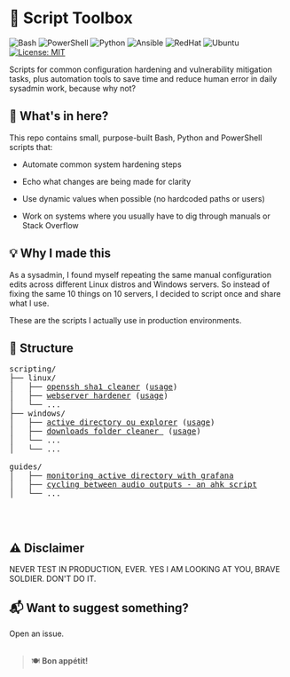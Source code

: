 # 🧰 Script Toolbox

![Bash](https://img.shields.io/badge/Bash-4EAA25?logo=gnu-bash&logoColor=white)
![PowerShell](https://img.shields.io/badge/PowerShell-0078D7?logo=powershell&logoColor=white)
![Python](https://img.shields.io/badge/Python-3776AB?logo=python&logoColor=yellow)
![Ansible](https://img.shields.io/badge/Ansible-000000?&logo=Ansible&logoColor=ff0000)
![RedHat](https://img.shields.io/badge/RedHat-EE0000?logo=redhat&logoColor=white)
![Ubuntu](https://img.shields.io/badge/Ubuntu-E95420?logo=ubuntu&logoColor=white)
[![License: MIT](https://img.shields.io/badge/License-MIT-yellow.svg)](LICENSE)



Scripts for common configuration hardening and vulnerability mitigation tasks, plus automation tools to save time and reduce human error in daily sysadmin work, because why not?

## 🔧 What's in here?

This repo contains small, purpose-built Bash, Python and PowerShell scripts that:

- Automate common system hardening steps

- Echo what changes are being made for clarity

- Use dynamic values when possible (no hardcoded paths or users)

- Work on systems where you usually have to dig through manuals or Stack Overflow


## 💡 Why I made this

As a sysadmin, I found myself repeating the same manual configuration edits across different Linux distros and Windows servers.
So instead of fixing the same 10 things on 10 servers, I decided to script once and share what I use.

These are the scripts I actually use in production environments.

## 📁 Structure

<pre>scripting/
├── linux/
│   ├── <a href="/scripting/linux/openssh_sha1_cleaner.py">openssh sha1 cleaner</a> (<a href="docs/linux/openssh_sha1_cleaner.md">usage</a>) 
│   ├── <a href="/scripting/linux/webserver_harden.sh">webserver hardener</a> (<a href="docs/linux/webserver_harden.md">usage</a>) 
│   └── ...
├── windows/
│   ├── <a href="/scripting/windows/ad-ou-explorer.ps1">active directory ou explorer</a> (<a href="docs/windows/ad-ou-explorer.md">usage</a>) 
│   ├── <a href="/scripting/windows/downloads_folder_cleaner.py">downloads folder cleaner </a> (<a href="docs/windows/downloads_folder_cleaner.md">usage</a>)
│   └── ...
│   └── ...

guides/
│   ├── <a href="docs/guides/monitoring ad with grafana.md">monitoring active directory with grafana</a></a>
│   ├── <a href="docs/guides/cycling between audio outputs (ahk).md">cycling between audio outputs - an ahk script</a></a>
│   └── ...


 </pre>

## ⚠️ Disclaimer

NEVER TEST IN PRODUCTION, EVER. YES I AM LOOKING AT YOU, BRAVE SOLDIER. DON'T DO IT.

## 📬 Want to suggest something?

Open an issue.
<br><br>

>  🍽️ **Bon appétit!** 
